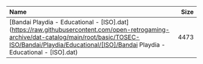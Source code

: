 |Name|Size|
|:---|---:|
|[Bandai Playdia - Educational - [ISO].dat](https://raw.githubusercontent.com/open-retrogaming-archive/dat-catalog/main/root/basic/TOSEC-ISO/Bandai/Playdia/Educational/[ISO]/Bandai Playdia - Educational - [ISO].dat)|4473|
